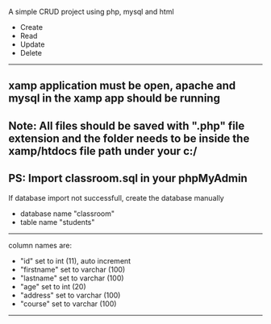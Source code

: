 A simple CRUD project using php, mysql and html
* Create
* Read
* Update
* Delete
---------------------------------------------------------------------------------
xamp application must be open, apache and mysql in the xamp app should be running
-------------------------------------------------------------------------------------------------------------------------------------
Note: All files should be saved with ".php" file extension and the folder needs to be inside the xamp/htdocs file path under your c:/
-------------------------------------------------------------------------------------------------------------------------------------
PS: 
Import classroom.sql in your phpMyAdmin
----------------------------------------
If database import not successfull,
create the database manually
* database name "classroom"
* table name "students"
-------------------------------------------------------------------------------------------------------------------------------------
 column names are: 
 * "id" set to int (11), auto increment 
 * "firstname" set to varchar (100) 
 * "lastname" set to varchar (100)
 * "age" set to int (20)
 * "address" set to varchar (100)
 * "course" set to varchar (100)
-----------------------------------------
